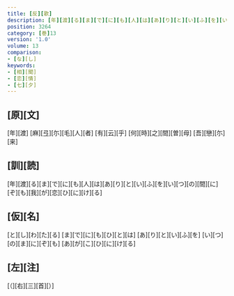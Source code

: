 ```yaml
---
title: [反][歌]
description: [年][渡][る][ま][で][に][も][人][は][あ][り][と][い][ふ][を][い][つ][の][間][に][ぞ][も][我][が][恋][ひ][に][け][る]
position: 3264
category: [巻]13
version: '1.0'
volume: 13
comparison:
- [な][し]
keywords:
- [相][聞]
- [恋][情]
- [七][夕]
---
```


## [原][文]

[年][渡] [麻][弖][尓][毛][人][者] [有][云][乎] [何][時][之][間][曽][母] [吾][戀][尓][来]

## [訓][読]

[年][渡][る][ま][で][に][も][人][は][あ][り][と][い][ふ][を][い][つ][の][間][に][ぞ][も][我][が][恋][ひ][に][け][る]

## [仮][名]

[と][し][わ][た][る] [ま][で][に][も][ひ][と][は] [あ][り][と][い][ふ][を] [い][つ][の][ま][に][ぞ][も] [あ][が][こ][ひ][に][け][る]

## [左][注]

[（][右][三][首][）]
